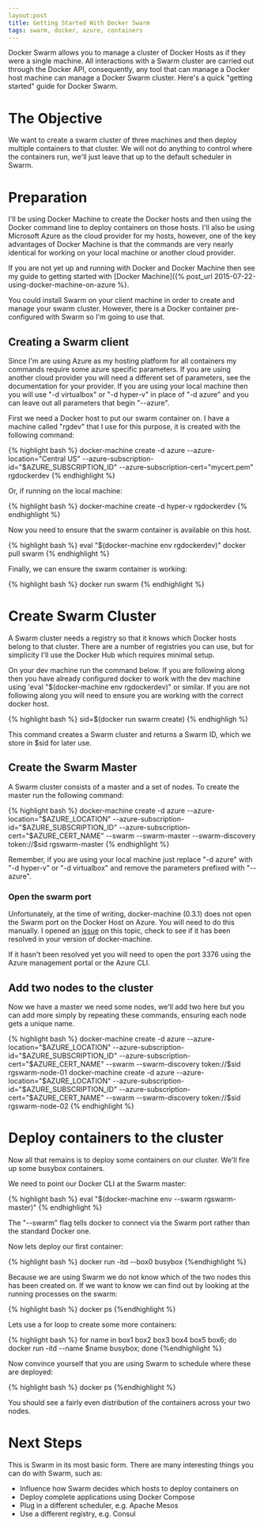 ```yaml
---
layout:post
title: Getting Started With Docker Swarm
tags: swarm, docker, azure, containers
---
```


Docker Swarm allows you to manage a cluster of Docker Hosts as if they
were a single machine. All interactions with a Swarm cluster are
carried out through the Docker API, consequently, any tool that can
manage a Docker host machine can manage a Docker Swarm cluster. Here's
a quick "getting started" guide for Docker Swarm.

# The Objective

We want to create a swarm cluster of three machines and then deploy
multiple containers to that cluster. We will not do anything to
control where the containers run, we'll just leave that up to the
default scheduler in Swarm.

# Preparation

I'll be using Docker Machine to create the Docker hosts and then using
the Docker command line to deploy containers on those hosts. I'll also
be using Microsoft Azure as the cloud provider for my hosts, however,
one of the key advantages of Docker Machine is that the commands are
very nearly identical for working on your local machine or another
cloud provider.

If you are not yet up and running with Docker and Docker Machine then
see my guide to getting started with [Docker Machine]({% post_url
2015-07-22-using-docker-machine-on-azure %}.

You could install Swarm on your client machine in order to create and
manage your swarm cluster. However, there is a Docker container
pre-configured with Swarm so I'm going to use that.

## Creating a Swarm client

Since I'm are using Azure as my hosting platform for all containers my
commands require some azure specific parameters. If you are using
another cloud provider you will need a different set of parameters,
see the documentation for your provider. If you are using your local
machine then you will use "-d virtualbox" or "-d hyper-v" in place of
"-d azure" and you can leave out all parameters that begin "--azure".

First we need a Docker host to put our swarm container on. I have a
machine called "rgdev" that I use for this purpose, it is created with
the following command:

{% highlight bash %}
docker-machine create -d azure --azure-location="Central US" --azure-subscription-id="$AZURE_SUBSCRIPTION_ID" --azure-subscription-cert="mycert.pem" rgdockerdev
{% endhighlight %}

Or, if running on the local machine:

{% highlight bash %}
docker-machine create -d hyper-v rgdockerdev
{% endhighlight %}

Now you need to ensure that the swarm container is available on this
host.

{% highlight bash %}
eval "$(docker-machine env rgdockerdev)"
docker pull swarm
{% endhighlight %}

Finally, we can ensure the swarm container is working:

{% highlight bash %}
docker run swarm
{% endhighlight %}

# Create Swarm Cluster

A Swarm cluster needs a registry so that it knows which Docker hosts
belong to that cluster. There are a number of registries you can use,
but for simplicity I'll use the Docker Hub which requires minimal
setup.

On your dev machine run the command below. If you are following along
then you have already configured docker to work with the dev machine
using 'eval "$(docker-machine env rgdockerdev)" or similar. If you are
not following along you will need to ensure you are working with the
correct docker host.

{% highlight bash %}
sid=$(docker run swarm create)
{% endhighligh %)

This command creates a Swarm cluster and returns a Swarm ID, which we
store in $sid for later use.

## Create the Swarm Master

A Swarm cluster consists of a master and a set of nodes. To create the
master run the following command:

{% highlight bash %}
docker-machine create -d azure --azure-location="$AZURE_LOCATION" --azure-subscription-id="$AZURE_SUBSCRIPTION_ID" --azure-subscription-cert="$AZURE_CERT_NAME" --swarm --swarm-master --swarm-discovery token://$sid  rgswarm-master
{% endhighlight %}

Remember, if you are using your local machine just replace "-d azure"
with "-d hyper-v" or "-d virtualbox" and remove the parameters
prefixed with "--azure".

### Open the swarm port

Unfortunately, at the time of writing, docker-machine (0.3.1) does not
open the Swarm port on the Docker Host on Azure. You will need to do
this manually. I opened an
[issue](https://github.com/docker/machine/issues/1748) on this topic,
check to see if it has been resolved in your version of
docker-machine.

If it hasn't been resolved yet you will need to open the port 3376
using the Azure management portal or the Azure CLI.

## Add two nodes to the cluster

Now we have a master we need some nodes, we'll add two here but you
can add more simply by repeating these commands, ensuring each node
gets a unique name.

{% highlight bash %}
docker-machine create -d azure --azure-location="$AZURE_LOCATION" --azure-subscription-id="$AZURE_SUBSCRIPTION_ID" --azure-subscription-cert="$AZURE_CERT_NAME" --swarm --swarm-discovery token://$sid rgswarm-node-01
docker-machine create -d azure --azure-location="$AZURE_LOCATION" --azure-subscription-id="$AZURE_SUBSCRIPTION_ID" --azure-subscription-cert="$AZURE_CERT_NAME" --swarm --swarm-discovery token://$sid rgswarm-node-02
{% endhighlight %}

# Deploy containers to the cluster

Now all that remains is to deploy some containers on our
cluster. We'll fire up some busybox containers.

We need to point our Docker CLI at the Swarm master:

{% highlight bash %}
eval "$(docker-machine env --swarm rgswarm-master)"
{% endhighlight %}

The "--swarm" flag tells docker to connect via the Swarm port
rather than the standard Docker one.

Now lets deploy our first container:

{% highlight bash %}
docker run -itd --box0 busybox
{%endhighlight %}

Because we are using Swarm we do not know which of the two nodes
this has been created on. If we want to know we can find out by
looking at the running processes on the swarm:

{% highlight bash %}
docker ps
{%endhighlight %}

Lets use a for loop to create some more containers:

{% highlight bash %}
for name in box1 box2 box3 box4 box5 box6;
 do docker run -itd --name $name busybox;
done
{%endhighlight %}

Now convince yourself that you are using Swarm to schedule where these
are deployed:

{% highlight bash %}
docker ps
{%endhighlight %}

You should see a fairly even distribution of the containers across
your two nodes.

# Next Steps

This is Swarm in its most basic form. There are many interesting
things you can do with Swarm, such as:

  * Influence how Swarm decides which hosts to deploy containers on
  * Deploy complete applications using Docker Compose
  * Plug in a different scheduler, e.g. Apache Mesos
  * Use a different registry, e.g. Consul

